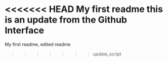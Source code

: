 <<<<<<< HEAD
My first readme
this is an update from the Github Interface
=======
My first readme, edited readme
>>>>>>> update_script
